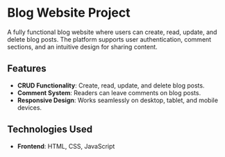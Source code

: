 # Blog Website Project

A fully functional blog website where users can create, read, update, and delete blog posts. The platform supports user authentication, comment sections, and an intuitive design for sharing content.

## Features

- **CRUD Functionality**: Create, read, update, and delete blog posts.
- **Comment System**: Readers can leave comments on blog posts.
- **Responsive Design**: Works seamlessly on desktop, tablet, and mobile devices.

## Technologies Used

- **Frontend**: HTML, CSS, JavaScript 
